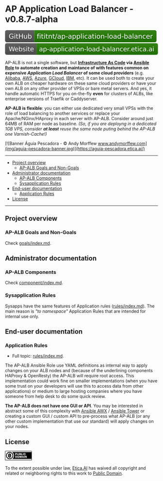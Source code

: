 # AP Application Load Balancer - v0.8.7-alpha
[![GitHub: fititnt/ap-application-load-balancer](img/badges/github.svg)](https://github.com/fititnt/ap-application-load-balancer) [![Website: ap-application-load-balancer.etica.ai](img/badges/website.svg)](https://ap-application-load-balancer.etica.ai/)

AP-ALB is not a single software, but **[Infrastructure As Code](https://en.wikipedia.org/wiki/Infrastructure_as_code)
via [Ansible Role](https://docs.ansible.com/) to automate creation and maintance of
with features common on expensive _Application Load Balancer_ of some cloud
providers** (e.g. [Alibaba](https://www.alibabacloud.com/product/server-load-balancer),
[AWS](https://aws.amazon.com/elasticloadbalancing/),
[Azure](https://azure.microsoft.com/en-us/services/load-balancer/),
[GCloud](https://cloud.google.com/load-balancing/),
[IBM](https://www.ibm.com/cloud/load-balancer), etc). It can be used both to
create your own ALB on cheaper hardware on these same cloud providers or
have your own ALB on any other provider of VPSs or bare metal servers. And yes,
it handle automatic HTTPS for you on-the-fly **even** for clusters of ALBs, like
enterprise versions of Traefik or Caddyserver.

**AP-ALB is flexible**: you can either use dedicated very small VPSs with the role
of load balancing to another services or replace your Apache/NGinx/HAproxy in
each server with AP-ALB. Consider around just 64MB of RAM per node as baseline.
_(So, if you are deployng in a dedicated 1GB VPS, consider **at least** reuse
the same node puting behind the AP-ALB one Varnish-Cache!)_

[![Banner Águia Pescadora - © Andy Morffew www.andymorffew.com](img/aguia-pescadora-banner.jpg)](https://aguia-pescadora.etica.ai/)

---

<!-- TOC depthFrom:2 depthTo:5 -->

- [Project overview](#project-overview)
    - [AP-ALB Goals and Non-Goals](#ap-alb-goals-and-non-goals)
- [Administrator documentation](#administrator-documentation)
    - [AP-ALB Components](#ap-alb-components)
    - [Sysapplication Rules](#sysapplication-rules)
- [End-user documentation](#end-user-documentation)
    - [Application Rules](#application-rules)
- [License](#license)

<!-- /TOC -->

---

## Project overview

### AP-ALB Goals and Non-Goals
Check [goals/index.md](goals/index.md).

## Administrator documentation

### AP-ALB Components

Check [component/index.md](component/index.md).

### Sysapplication Rules

Sysapps have the same features of Application rules
([rules/index.md](rules/index.md)). The main reason is _"to namespace"_
Application Rules that are intended for internal use only.

## End-user documentation

### Application Rules
- Full topic: [rules/index.md](rules/index.md).

The AP-ALB Ansible Role use YAML definitions as internal way to apply changes on
your ALB nodes and (because of the underlining components HAProxy & OpenResty)
the AP-ALB will require root access. This implementation could work fine on
smaller implementations (when you have some trust on your developers will use this
to access data from other applications) or medium to large hosting companies
where you have someone from help desk to do some quick review.

**The AP-ALB does not have one GUI or API**. You may be interested in abstract
some of this complexity with [Ansible AWX](https://github.com/ansible/awx) /
[Ansible Tower](https://www.ansible.com/products/tower) or creating a custom
GUI / custom API to pre-process what AP-ALB (or any other custom implementation
that use our standard) will apply changes on your nodes.

## License
[![Public Domain](img/dominio-publico.png)](UNLICENSE)

To the extent possible under law, [Etica.AI](https://etica.ai/) has waived all
copyright and related or neighboring rights to this work to
[Public Domain](UNLICENSE).
